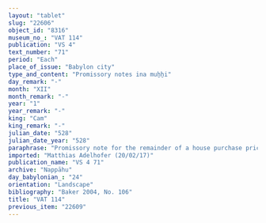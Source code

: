 ```yaml
---
layout: "tablet"
slug: "22606"
object_id: "8316"
museum_no_: "VAT 114"
publication: "VS 4"
text_number: "71"
period: "Each"
place_of_issue: "Babylon city"
type_and_content: "Promissory notes ina muẖẖi"
day_remark: "-"
month: "XII"
month_remark: "-"
year: "1"
year_remark: "-"
king: "Cam"
king_remark: "-"
julian_date: "528"
julian_date_year: "528"
paraphrase: "Promissory note for the remainder of a house purchase price: <strong>B</strong> owes to <strong>A</strong> 1 mina 52 &frac12; shekels of silver as the remainder of the price of <strong>A</strong>&rsquo;s house. He is to pay it in Kislīmu (IX). 2 witnesses and the scribe (Itti-Nab&ucirc;-balāṭu/Mu&scaron;ēzib-Marduk//S&icirc;n-tabni).<br /> &nbsp;<br /> <strong>A</strong> = Iqī&scaron;āya/&Scaron;umu-iddin//Kutimmu; <strong>B</strong> = Iddin-Nab&ucirc;/Nab&ucirc;-bān-zēri//Nappāhu<br /> &nbsp;"
imported: "Matthias Adelhofer (20/02/17)"
publication_name: "VS 4 71"
archive: "Nappāhu"
day_babylonian_: "24"
orientation: "Landscape"
bibliography: "Baker 2004, No. 106"
title: "VAT 114"
previous_item: "22609"
---
```

